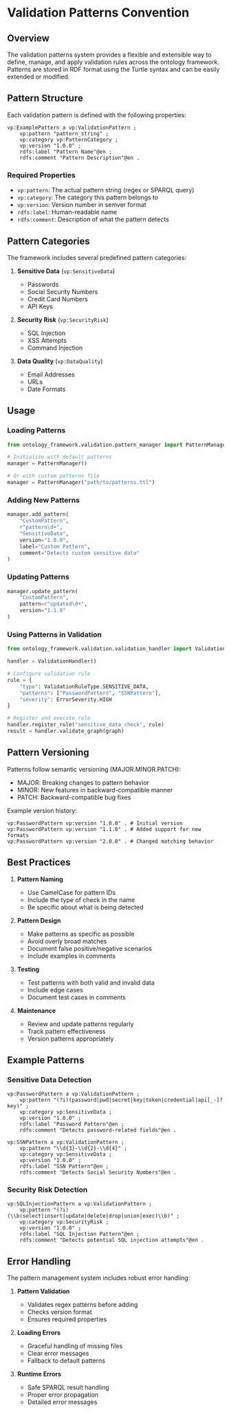 # Validation Patterns Convention

## Overview

The validation patterns system provides a flexible and extensible way to define, manage, and apply validation rules across the ontology framework. Patterns are stored in RDF format using the Turtle syntax and can be easily extended or modified.

## Pattern Structure

Each validation pattern is defined with the following properties:

```turtle
vp:ExamplePattern a vp:ValidationPattern ;
    vp:pattern "pattern_string" ;
    vp:category vp:PatternCategory ;
    vp:version "1.0.0" ;
    rdfs:label "Pattern Name"@en ;
    rdfs:comment "Pattern Description"@en .
```

### Required Properties

- `vp:pattern`: The actual pattern string (regex or SPARQL query)
- `vp:category`: The category this pattern belongs to
- `vp:version`: Version number in semver format
- `rdfs:label`: Human-readable name
- `rdfs:comment`: Description of what the pattern detects

## Pattern Categories

The framework includes several predefined pattern categories:

1. **Sensitive Data** (`vp:SensitiveData`)
   - Passwords
   - Social Security Numbers
   - Credit Card Numbers
   - API Keys

2. **Security Risk** (`vp:SecurityRisk`)
   - SQL Injection
   - XSS Attempts
   - Command Injection

3. **Data Quality** (`vp:DataQuality`)
   - Email Addresses
   - URLs
   - Date Formats

## Usage

### Loading Patterns

```python
from ontology_framework.validation.pattern_manager import PatternManager

# Initialize with default patterns
manager = PatternManager()

# Or with custom patterns file
manager = PatternManager("path/to/patterns.ttl")
```

### Adding New Patterns

```python
manager.add_pattern(
    "CustomPattern",
    r"pattern\d+",
    "SensitiveData",
    version="1.0.0",
    label="Custom Pattern",
    comment="Detects custom sensitive data"
)
```

### Updating Patterns

```python
manager.update_pattern(
    "CustomPattern",
    pattern=r"updated\d+",
    version="1.1.0"
)
```

### Using Patterns in Validation

```python
from ontology_framework.validation.validation_handler import ValidationHandler

handler = ValidationHandler()

# Configure validation rule
rule = {
    "type": ValidationRuleType.SENSITIVE_DATA,
    "patterns": ["PasswordPattern", "SSNPattern"],
    "severity": ErrorSeverity.HIGH
}

# Register and execute rule
handler.register_rule("sensitive_data_check", rule)
result = handler.validate_graph(graph)
```

## Pattern Versioning

Patterns follow semantic versioning (MAJOR.MINOR.PATCH):

- MAJOR: Breaking changes to pattern behavior
- MINOR: New features in backward-compatible manner
- PATCH: Backward-compatible bug fixes

Example version history:
```turtle
vp:PasswordPattern vp:version "1.0.0" . # Initial version
vp:PasswordPattern vp:version "1.1.0" . # Added support for new formats
vp:PasswordPattern vp:version "2.0.0" . # Changed matching behavior
```

## Best Practices

1. **Pattern Naming**
   - Use CamelCase for pattern IDs
   - Include the type of check in the name
   - Be specific about what is being detected

2. **Pattern Design**
   - Make patterns as specific as possible
   - Avoid overly broad matches
   - Document false positive/negative scenarios
   - Include examples in comments

3. **Testing**
   - Test patterns with both valid and invalid data
   - Include edge cases
   - Document test cases in comments

4. **Maintenance**
   - Review and update patterns regularly
   - Track pattern effectiveness
   - Version patterns appropriately

## Example Patterns

### Sensitive Data Detection

```turtle
vp:PasswordPattern a vp:ValidationPattern ;
    vp:pattern "(?i)(password|pwd|secret|key|token|credential|api[_-]?key)" ;
    vp:category vp:SensitiveData ;
    vp:version "1.0.0" ;
    rdfs:label "Password Pattern"@en ;
    rdfs:comment "Detects password-related fields"@en .

vp:SSNPattern a vp:ValidationPattern ;
    vp:pattern "\\d{3}-\\d{2}-\\d{4}" ;
    vp:category vp:SensitiveData ;
    vp:version "1.0.0" ;
    rdfs:label "SSN Pattern"@en ;
    rdfs:comment "Detects Social Security Numbers"@en .
```

### Security Risk Detection

```turtle
vp:SQLInjectionPattern a vp:ValidationPattern ;
    vp:pattern "(?i)(\\b(select|insert|update|delete|drop|union|exec)\\b)" ;
    vp:category vp:SecurityRisk ;
    vp:version "1.0.0" ;
    rdfs:label "SQL Injection Pattern"@en ;
    rdfs:comment "Detects potential SQL injection attempts"@en .
```

## Error Handling

The pattern management system includes robust error handling:

1. **Pattern Validation**
   - Validates regex patterns before adding
   - Checks version format
   - Ensures required properties

2. **Loading Errors**
   - Graceful handling of missing files
   - Clear error messages
   - Fallback to default patterns

3. **Runtime Errors**
   - Safe SPARQL result handling
   - Proper error propagation
   - Detailed error messages 